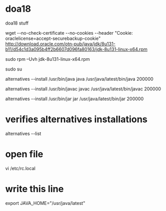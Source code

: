 # doa18
doa18 stuff

wget --no-check-certificate --no-cookies --header "Cookie: oraclelicense=accept-securebackup-cookie" http://download.oracle.com/otn-pub/java/jdk/8u131-b11/d54c1d3a095b4ff2b6607d096fa80163/jdk-8u131-linux-x64.rpm

sudo rpm –Uvh jdk-8u131-linux-x64.rpm

sudo su

alternatives --install /usr/bin/java java /usr/java/latest/bin/java 200000

alternatives --install /usr/bin/javac javac /usr/java/latest/bin/javac 200000

alternatives --install /usr/bin/jar jar /usr/java/latest/bin/jar 200000

# verifies alternatives installations
alternatives --list

# open file
vi /etc/rc.local

# write this line
export JAVA_HOME="/usr/java/latest"

